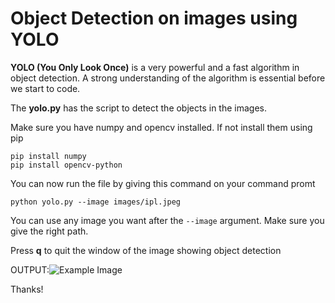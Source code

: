 # Object Detection on images using YOLO

**YOLO (You Only Look Once)** is a very powerful and a fast algorithm in object detection. A strong understanding of the algorithm is essential before we start to code.



The **yolo.py** has the script to detect the objects in the images.

Make sure you have numpy and opencv installed. If not install them using pip

```
pip install numpy
pip install opencv-python
```


You can now run the file by giving this command on your command promt

```
python yolo.py --image images/ipl.jpeg
```

You can use any image you want after the `--image` argument. Make sure you give the right path.

Press **q** to quit the window of the image showing object detection

OUTPUT:![Example Image](https://drive.google.com/file/d/1OfbbKG8dBLlsgvgIwwQXtuAkISrdtcRj/view?usp=sharing)


Thanks!

